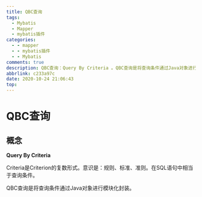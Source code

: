 ```yaml
---
title: QBC查询
tags:
  - Mybatis
  - Mapper
  - mybatis插件
categories:
  - - mapper
  - - mybatis插件
  - - Mybatis
comments: true
description: QBC查询：Query By Criteria 。QBC查询是将查询条件通过Java对象进行模块化封装。
abbrlink: c233a97c
date: 2020-10-24 21:06:43
top:
---
```


# QBC查询

## 概念

**Query By Criteria**

Criteria是Criterion的复数形式。意识是：规则、标准、准则。在SQL语句中相当于查询条件。

QBC查询是将查询条件通过Java对象进行模块化封装。